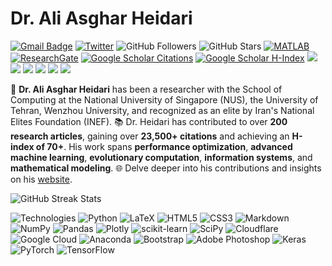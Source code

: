 # Dr. Ali Asghar Heidari

[![Gmail Badge](https://img.shields.io/badge/-Gmail-c14438?style=flat-square&logo=Gmail&logoColor=white&link=mailto:aliasghar68@gmail.com)](mailto:aliasghar68@gmail.com)
[![Twitter](https://img.shields.io/badge/Twitter-%231DA1F2.svg?logo=Twitter&logoColor=white)](https://twitter.com/a_asgharheidari) 
![GitHub Followers](https://img.shields.io/github/followers/aliasgharheidaricom?style=social)
![GitHub Stars](https://img.shields.io/github/stars/aliasgharheidaricom?style=social)
[![MATLAB](https://img.shields.io/badge/MATLAB-File%20Exchange-red?style=flat&logo=mathworks)](https://www.mathworks.com/matlabcentral/profile/authors/3996469)
[![ResearchGate](https://img.shields.io/badge/Research-Gate-sucess?style=flat&logo=researchgate)](https://www.researchgate.net/profile/Ali-Asghar-Heidari) 
[![Google Scholar Citations](https://img.shields.io/badge/Google%20Scholar-Citations-blue?style=flat&logo=Google%20Scholar)](https://scholar.google.com/citations?user=RhDaNTUAAAAJ)
[![Google Scholar H-Index](https://img.shields.io/badge/Google%20Scholar-H--Index-blue?style=flat&logo=Google%20Scholar)](https://scholar.google.com/citations?user=RhDaNTUAAAAJ)
<img src="https://img.shields.io/badge/Age-32-blue" />
<img src="https://img.shields.io/badge/Focus-Machine%20Learning-brightgreen" />
<img src="https://img.shields.io/badge/Focus-Optimization-brightgreen" />
<img src="https://img.shields.io/badge/Focus-Artificial%20Intelligence-brightgreen" />
![](https://img.shields.io/static/v1?label=Total+Profile+views&message=45865&color=brightgreen)
[![](https://visitcount.itsvg.in/api?id=aliasgharheidaricom&icon=0&color=1)](https://visitcount.itsvg.in)


🔬 **Dr. Ali Asghar Heidari** has been a researcher with the School of Computing at the National University of Singapore (NUS), the University of Tehran, Wenzhou University, and recognized as an elite by Iran's National Elites Foundation (INEF). 📚 Dr. Heidari has contributed to over **200 research articles**, gaining over **23,500+ citations** and achieving an **H-index of 70+**. His work spans **performance optimization**, **advanced machine learning**, **evolutionary computation**, **information systems**, and **mathematical modeling**. 🌐 Delve deeper into his contributions and insights on his [website](https://aliasgharheidari.com).



![GitHub Streak Stats](https://github-readme-streak-stats.herokuapp.com/?user=aliasgharheidaricom&theme=vue&hide_border=false)


![Technologies](https://img.shields.io/badge/Haskell-5e5086?style=for-the-badge&logo=haskell&logoColor=white) ![Python](https://img.shields.io/badge/python-3670A0?style=for-the-badge&logo=python&logoColor=ffdd54) ![LaTeX](https://img.shields.io/badge/latex-%23008080.svg?style=for-the-badge&logo=latex&logoColor=white) ![HTML5](https://img.shields.io/badge/html5-%23E34F26.svg?style=for-the-badge&logo=html5&logoColor=white) ![CSS3](https://img.shields.io/badge/css3-%231572B6.svg?style=for-the-badge&logo=css3&logoColor=white) ![Markdown](https://img.shields.io/badge/markdown-%23000000.svg?style=for-the-badge&logo=markdown&logoColor=white) ![NumPy](https://img.shields.io/badge/numpy-%23013243.svg?style=for-the-badge&logo=numpy&logoColor=white) ![Pandas](https://img.shields.io/badge/pandas-%23150458.svg?style=for-the-badge&logo=pandas&logoColor=white) ![Plotly](https://img.shields.io/badge/Plotly-%233F4F75.svg?style=for-the-badge&logo=plotly&logoColor=white) ![scikit-learn](https://img.shields.io/badge/scikit--learn-%23F7931E.svg?style=for-the-badge&logo=scikit-learn&logoColor=white) ![SciPy](https://img.shields.io/badge/SciPy-%230C55A5.svg?style=for-the-badge&logo=scipy&logoColor=%white) ![Cloudflare](https://img.shields.io/badge/Cloudflare-F38020?style=for-the-badge&logo=Cloudflare&logoColor=white) ![Google Cloud](https://img.shields.io/badge/Google%20Cloud-%234285F4.svg?style=for-the-badge&logo=google-cloud&logoColor=white) ![Anaconda](https://img.shields.io/badge/Anaconda-%2344A833.svg?style=for-the-badge&logo=anaconda&logoColor=white) ![Bootstrap](https://img.shields.io/badge/bootstrap-%23563D7C.svg?style=for-the-badge&logo=bootstrap&logoColor=white) ![Adobe Photoshop](https://img.shields.io/badge/adobephotoshop-%2331A8FF.svg?style=for-the-badge&logo=adobephotoshop&logoColor=white) ![Keras](https://img.shields.io/badge/Keras-%23D00000.svg?style=for-the-badge&logo=Keras&logoColor=white) ![PyTorch](https://img.shields.io/badge/PyTorch-%23EE4C2C.svg?style=for-the-badge&logo=PyTorch&logoColor=white) ![TensorFlow](https://img.shields.io/badge/TensorFlow-%23FF6F00.svg?style=for-the-badge&logo=TensorFlow&logoColor=white)
